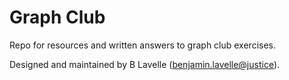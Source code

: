 # Graph Club

Repo for resources and written answers to graph club exercises.

Designed and maintained by B Lavelle (<benjamin.lavelle@justice>).
